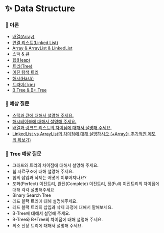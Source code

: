 # ✨ Data Structure

### 📌 이론

- [배열(Array)](https://github.com/SeoYeonBae/CS_study/blob/main/DataStructure/%EB%B0%B0%EC%97%B4(Array).md)
- [연결 리스트(Linked List)](https://github.com/SeoYeonBae/CS_study/blob/main/DataStructure/%EC%97%B0%EA%B2%B0%20%EB%A6%AC%EC%8A%A4%ED%8A%B8(Linked%20List).md)
- [Array & ArrayList & LinkedList](https://github.com/SeoYeonBae/CS_study/blob/main/DataStructure/Array%20%26%20ArrayList%20%26%20LinkedList.md)
- [스택 & 큐](https://github.com/SeoYeonBae/CS_study/blob/main/DataStructure/%ec%8a%a4%ed%83%9d%26%ed%81%90.md)
- [힙(Heap)](https://github.com/SeoYeonBae/CS_study/blob/main/DataStructure/%ed%9e%99(Heap).md)
- [트리(Tree)](https://github.com/SeoYeonBae/CS_study/blob/main/DataStructure/%ED%8A%B8%EB%A6%AC(Tree).md)
- [이진 탐색 트리](https://github.com/SeoYeonBae/CS_study/blob/main/DataStructure/%EC%9D%B4%EC%A7%84%ED%83%90%EC%83%89%ED%8A%B8%EB%A6%AC.md)
- [해시(Hash)](https://github.com/SeoYeonBae/CS_study/blob/main/DataStructure/%ED%95%B4%EC%8B%9C(Hash).md)
- [트라이(Trie)](https://github.com/SeoYeonBae/CS_study/blob/main/DataStructure/%ED%8A%B8%EB%9D%BC%EC%9D%B4(Trie).md)
- [B Tree & B+ Tree](https://github.com/SeoYeonBae/CS_study/blob/main/DataStructure/B%20Tree%20%26%20B%2B%20Tree.md)

### 📌 예상 질문
- [스택과 큐에 대해서 설명해 주세요.](https://github.com/SeoYeonBae/CS_study/issues/1)
- [해시테이블에 대해서 설명해 주세요.](https://github.com/SeoYeonBae/CS_study/issues/2)
- [배열과 링크드 리스트의 차이점에 대해서 설명해 주세요.](https://github.com/SeoYeonBae/CS_study/issues/3)
- [LinkedList vs ArrayList의 차이점에 대해 설명하시오 (+Array는 추가적인 메모리 확보가)](https://github.com/SeoYeonBae/CS_study/issues/4)

### 📌 **Tree 예상 질문**
- 그래프와 트리의 차이점에 대해서 설명해 주세요.
- 힙 자료구조에 대해 설명해 주세요.
- 힙의 삽입과 삭제는 어떻게 이루어지나요?
- 포화(Perfect) 이진트리, 완전(Complete) 이진트리, 정(Full) 이진트리의 차이점에 대해 각각 설명해주세요
- Binary Search Tree
- 레드 블랙 트리에 대해 설명해주세요.
- 레드 블랙 트리의 삽입과 삭제 과정에 대해서 말해보세요.
- B-Tree에 대해서 설명해 주세요.
- B-Tree와 B+Tree의 차이점에 대해 설명해 주세요.
- 최소 신장 트리에 대해서 설명해 주세요.
